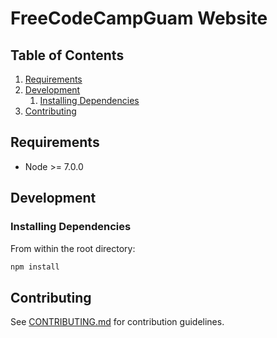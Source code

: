 # FreeCodeCampGuam Website

## Table of Contents

1. [Requirements](#requirements)
1. [Development](#development)
    1. [Installing Dependencies](#installing-dependencies)
1. [Contributing](#contributing)

## Requirements

- Node >= 7.0.0

## Development

### Installing Dependencies

From within the root directory:

```sh
npm install
```

## Contributing

See [CONTRIBUTING.md](CONTRIBUTING.md) for contribution guidelines.
